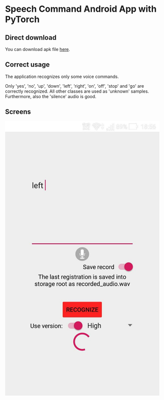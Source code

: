 # Speech Command Android App with PyTorch

## Direct download
You can download apk file [here](https://drive.google.com/file/d/1Ge8qabxucYuzv4HvEK-jIKC_SeCkD3WE/view?usp=sharing).

## Correct usage
The application recognizes only some voice commands.

Only 'yes', 'no', 'up', 'down', 'left', 'right', 'on', 'off', 'stop' and 'go' are correctly recognized. All other classes are used as 'unknown' samples.
Furthermore, also the 'silence' audio is good. 

## Screens
![home screen](images/home_screen.jpg)